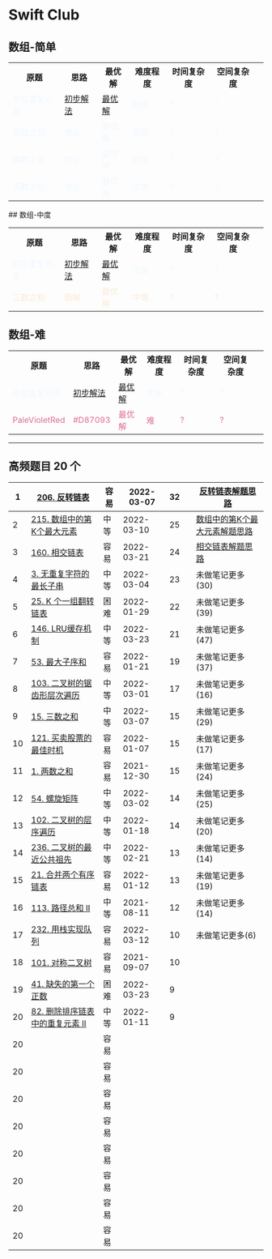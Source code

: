 # Swift Club

## 数组-简单

<table>
  <tbody>
  <tr>
    <th>原题</th>
    <th>思路</th>
    <th>最优解</th>
    <th>难度程度</th>
    <th>时间复杂度</th>
    <th>空间复杂度<th>
  </tr>
  <tr>
    <td><font color="AliceBlue">存在重复元素</font></td>
    <td><font color="AliceBlue"><a href="https://github.com/Mingriweiji-github/LeetCode-Swift/blob/5784019fb8baa670999eb497103218622acc78a2/Algo-Swift/01Array-%E5%AD%98%E5%9C%A8%E9%87%8D%E5%A4%8D%E5%85%83%E7%B4%A0.swift#L31-L47">初步解法</a></font></td>
    <td><font color="AliceBlue"> <a href="https://github.com/Mingriweiji-github/LeetCode-Swift/blob/5784019fb8baa670999eb497103218622acc78a2/Algo-Swift/01Array-%E5%AD%98%E5%9C%A8%E9%87%8D%E5%A4%8D%E5%85%83%E7%B4%A0.swift#L54-L64">最优解</a></font></td>
    <td><font color="AliceBlue">简单</font></td>
    <td><font color="AliceBlue">?</font></td>
    <td><font color="AliceBlue">?</font></td>
  </tr>
  <tr>
    <td><font color="AliceBlue">两数之和</font></td>
    <td><font color="AliceBlue">地址</font></td>
	  <td><font color="AliceBlue">最优解</font></td>
    <td><font color="AliceBlue">简单</font></td>
    <td><font color="AliceBlue">?</font></td>
    <td><font color="AliceBlue">?</font></td>
  </tr>
  <tr>
    <td><font color="AliceBlue">两数之和</font></td>
    <td><font color="AliceBlue">地址</font></td>
	  <td><font color="AliceBlue">最优解</font></td>
    <td><font color="AliceBlue">简单</font></td>
    <td><font color="AliceBlue">?</font></td>
    <td><font color="AliceBlue">?</font></td>
  </tr>
  <tr>
    <td><font color="AliceBlue">两数之和</font></td>
    <td><font color="AliceBlue">地址</font></td>
	  <td><font color="AliceBlue">最优解</font></td>
    <td><font color="AliceBlue">简单</font></td>
    <td><font color="AliceBlue">?</font></td>
    <td><font color="AliceBlue">?</font></td>
  </tr>
</table>
## 数组-中度 
<table>
  <tbody>
  <tr>
    <th>原题</th>
    <th>思路</th>
    <th>最优解</th>
    <th>难度程度</th>
    <th>时间复杂度</th>
    <th>空间复杂度<th>
  </tr>
  <tr>
    <td><font color="AliceBlue">存在重复元素</font></td>
    <td><font color="AliceBlue"><a href="https://github.com/Mingriweiji-github/LeetCode-Swift/blob/5784019fb8baa670999eb497103218622acc78a2/Algo-Swift/01Array-%E5%AD%98%E5%9C%A8%E9%87%8D%E5%A4%8D%E5%85%83%E7%B4%A0.swift#L31-L47">初步解法</a></font></td>
    <td><font color="AliceBlue"> <a href="https://github.com/Mingriweiji-github/LeetCode-Swift/blob/5784019fb8baa670999eb497103218622acc78a2/Algo-Swift/01Array-%E5%AD%98%E5%9C%A8%E9%87%8D%E5%A4%8D%E5%85%83%E7%B4%A0.swift#L54-L64">最优解</a></font></td>
    <td><font color="AliceBlue">简单</font></td>
    <td><font color="AliceBlue">?</font></td>
    <td><font color="AliceBlue">?</font></td>
  </tr>
  <tr>
    <td><font color="AntiqueWhite">三数之和</font></td>
    <td><font color="AntiqueWhite">题解</font></td>
    <td><font color="AntiqueWhite">最优解</font></td>
    <td><font color="AntiqueWhite">中等</font></td>
    <td><font color="AntiqueWhite">?</font></td>
    <td><font color="AntiqueWhite">?</font></td>
  </tr>
</table>


## 数组-难


<table>
  <tbody>
  <tr>
    <th>原题</th>
    <th>思路</th>
    <th>最优解</th>
    <th>难度程度</th>
    <th>时间复杂度</th>
    <th>空间复杂度<th>
  </tr>
  <tr>
    <td><font color="AliceBlue">存在重复元素</font></td>
    <td><font color="AliceBlue"><a href="https://github.com/Mingriweiji-github/LeetCode-Swift/blob/5784019fb8baa670999eb497103218622acc78a2/Algo-Swift/01Array-%E5%AD%98%E5%9C%A8%E9%87%8D%E5%A4%8D%E5%85%83%E7%B4%A0.swift#L31-L47">初步解法</a></font></td>
    <td><font color="AliceBlue"> <a href="https://github.com/Mingriweiji-github/LeetCode-Swift/blob/5784019fb8baa670999eb497103218622acc78a2/Algo-Swift/01Array-%E5%AD%98%E5%9C%A8%E9%87%8D%E5%A4%8D%E5%85%83%E7%B4%A0.swift#L54-L64">最优解</a></font></td>
    <td><font color="AliceBlue">简单</font></td>
    <td><font color="AliceBlue">?</font></td>
    <td><font color="AliceBlue">?</font></td>
  </tr>
  <tr>
    <td><font color="PaleVioletRed">PaleVioletRed</font></td>
    <td><font color="PaleVioletRed">#D87093</font></td>
    <td><font color="PaleVioletRed">最优解</font></td>
    <td><font color="PaleVioletRed">难</font></td>
    <td><font color="PaleVioletRed">?</font></td>
    <td><font color="PaleVioletRed">?</font></td>
  </tr>
</table>

---
## 高频题目 20 个

| 1    | [206. 反转链表](https://leetcode-cn.com/problems/reverse-linked-list) | 容易 | 2022-03-07 | 32   |      | [反转链表解题思路](https://github.com/Mingriweiji-github/LeetCode-Swift/blob/master/%E5%8F%8D%E8%BD%AC%E9%93%BE%E8%A1%A8.md) |
| ---- | ------------------------------------------------------------ | ---- | ---------- | ---- | ---- | ---------------- |
| 2    | [215. 数组中的第K个最大元素](https://leetcode-cn.com/problems/kth-largest-element-in-an-array) | 中等 | 2022-03-10 | 25   |      | [数组中的第K个最大元素解题思路](https://github.com/Mingriweiji-github/LeetCode-Swift/blob/master/%E6%95%B0%E7%BB%84%E4%B8%AD%E7%AC%AC%20K%20%E4%B8%AA%E6%9C%80%E5%A4%A7%E5%85%83%E7%B4%A0.md) |
| 3    | [160. 相交链表](https://leetcode-cn.com/problems/intersection-of-two-linked-lists) | 容易 | 2022-03-21 | 24   |      | [相交链表解题思路](https://github.com/Mingriweiji-github/LeetCode-Swift/blob/master/%E6%95%B0%E7%BB%84%E4%B8%AD%E7%AC%AC%20K%20%E4%B8%AA%E6%9C%80%E5%A4%A7%E5%85%83%E7%B4%A0.md) |
| 4    | [3. 无重复字符的最长子串](https://leetcode-cn.com/problems/longest-substring-without-repeating-characters) | 中等 | 2022-03-04 | 23   |      | 未做笔记更多(30) |
| 5    | [25. K 个一组翻转链表](https://leetcode-cn.com/problems/reverse-nodes-in-k-group) | 困难 | 2022-01-29 | 22   |      | 未做笔记更多(39) |
| 6    | [146. LRU缓存机制](https://leetcode-cn.com/problems/lru-cache) | 中等 | 2022-03-23 | 21   |      | 未做笔记更多(47) |
| 7    | [53. 最大子序和](https://leetcode-cn.com/problems/maximum-subarray) | 容易 | 2022-01-21 | 19   |      | 未做笔记更多(37) |
| 8    | [103. 二叉树的锯齿形层次遍历](https://leetcode-cn.com/problems/binary-tree-zigzag-level-order-traversal) | 中等 | 2022-03-01 | 17   |      | 未做笔记更多(16) |
| 9    | [15. 三数之和](https://leetcode-cn.com/problems/3sum)        | 中等 | 2022-03-07 | 15   |      | 未做笔记更多(29) |
| 10   | [121. 买卖股票的最佳时机](https://leetcode-cn.com/problems/best-time-to-buy-and-sell-stock) | 容易 | 2022-01-07 | 15   |      | 未做笔记更多(17) |
| 11   | [1. 两数之和](https://leetcode-cn.com/problems/two-sum)      | 容易 | 2021-12-30 | 15   |      | 未做笔记更多(24) |
| 12   | [54. 螺旋矩阵](https://leetcode-cn.com/problems/spiral-matrix) | 中等 | 2022-03-02 | 14   |      | 未做笔记更多(25) |
| 13   | [102. 二叉树的层序遍历](https://leetcode-cn.com/problems/binary-tree-level-order-traversal) | 中等 | 2022-01-18 | 14   |      | 未做笔记更多(20) |
| 14   | [236. 二叉树的最近公共祖先](https://leetcode-cn.com/problems/lowest-common-ancestor-of-a-binary-tree) | 中等 | 2022-02-21 | 13   |      | 未做笔记更多(14) |
| 15   | [21. 合并两个有序链表](https://leetcode-cn.com/problems/merge-two-sorted-lists) | 容易 | 2022-01-12 | 13   |      | 未做笔记更多(19) |
| 16   | [113. 路径总和 II](https://leetcode-cn.com/problems/path-sum-ii) | 中等 | 2021-08-11 | 12   |      | 未做笔记更多(14) |
| 17   | [232. 用栈实现队列](https://leetcode-cn.com/problems/implement-queue-using-stacks) | 容易 | 2022-03-12 | 10   |      | 未做笔记更多(6)  |
| 18   | [101. 对称二叉树](https://leetcode-cn.com/problems/symmetric-tree) | 容易 | 2021-09-07 | 10   |      |                  |
|  19  | [41. 缺失的第一个正数](https://leetcode-cn.com/problems/first-missing-positive) | 困难  | 2022-03-23 |  9  |      |                  |
|  20  | [82. 删除排序链表中的重复元素 II](https://leetcode-cn.com/problems/remove-duplicates-from-sorted-list-ii) | 中等 | 2022-01-11 | 9 |      |                  |
|  20  |  | 容易 |  |    |      |                  |
|  20  |  | 容易 |  |    |      |                  |
|  20  |  | 容易 |  |    |      |                  |
|  20  |  | 容易 |  |    |      |                  |
|  20  |  | 容易 |  |    |      |                  |
|  20  |  | 容易 |  |    |      |                  |
|  20  |  | 容易 |  |    |      |                  |
|  20  |  | 容易 |  |    |      |                  |



